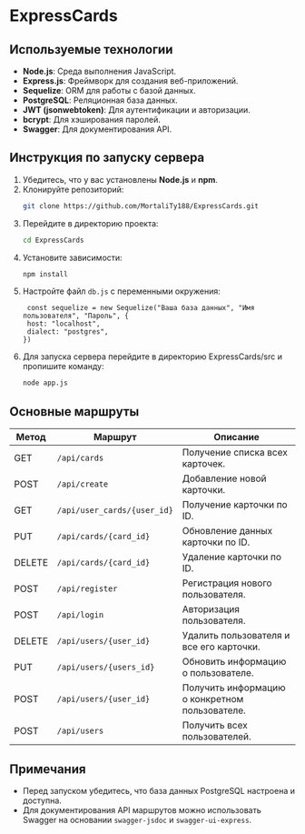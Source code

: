 # ExpressCards

## Используемые технологии
- **Node.js**: Среда выполнения JavaScript.
- **Express.js**: Фреймворк для создания веб-приложений.
- **Sequelize**: ORM для работы с базой данных.
- **PostgreSQL**: Реляционная база данных.
- **JWT (jsonwebtoken)**: Для аутентификации и авторизации.
- **bcrypt**: Для хэширования паролей.
- **Swagger**: Для документирования API.

## Инструкция по запуску сервера

1. Убедитесь, что у вас установлены **Node.js** и **npm**.
2. Клонируйте репозиторий:
   ```bash
   git clone https://github.com/MortaliTy188/ExpressCards.git
   ```
3. Перейдите в директорию проекта:
   ```bash
   cd ExpressCards
   ```
4. Установите зависимости:
   ```bash
   npm install
   ```
5. Настройте файл `db.js` с переменными окружения:
   ```env
    const sequelize = new Sequelize("Ваша база данных", "Имя пользователя", "Пароль", {
    host: "localhost",
    dialect: "postgres",
   })
   ```
6. Для запуска сервера перейдите в директорию ExpressCards/src и пропишите команду:
   ```bash
   node app.js
   ```

## Основные маршруты

| Метод | Маршрут          | Описание                                  |
|-------|------------------|-------------------------------------------|
| GET   | `/api/cards`     | Получение списка всех карточек.           |
| POST  | `/api/create`    | Добавление новой карточки.                |
| GET   | `/api/user_cards/{user_id}` | Получение карточки по ID.                 |
| PUT   | `/api/cards/{card_id}` | Обновление данных карточки по ID.         |
| DELETE| `/api/cards/{card_id}` | Удаление карточки по ID.                  |
| POST  | `/api/register`|  Регистрация нового пользователя.                  |
| POST  | `/api/login` | Авторизация пользователя.      |
| DELETE  | `/api/users/{user_id}` | Удалить пользователя и все его карточки.      |
| PUT  | `/api/users/{users_id}` | Обновить информацию о пользователе.      |
| POST  | `/api/users/{user_id}` | Получить информацию о конкретном пользователе.      |
| POST  | `/api/users` | Получить всех пользователей.      |

## Примечания
- Перед запуском убедитесь, что база данных PostgreSQL настроена и доступна.
- Для документирования API маршрутов можно использовать Swagger на основании `swagger-jsdoc` и `swagger-ui-express`.
